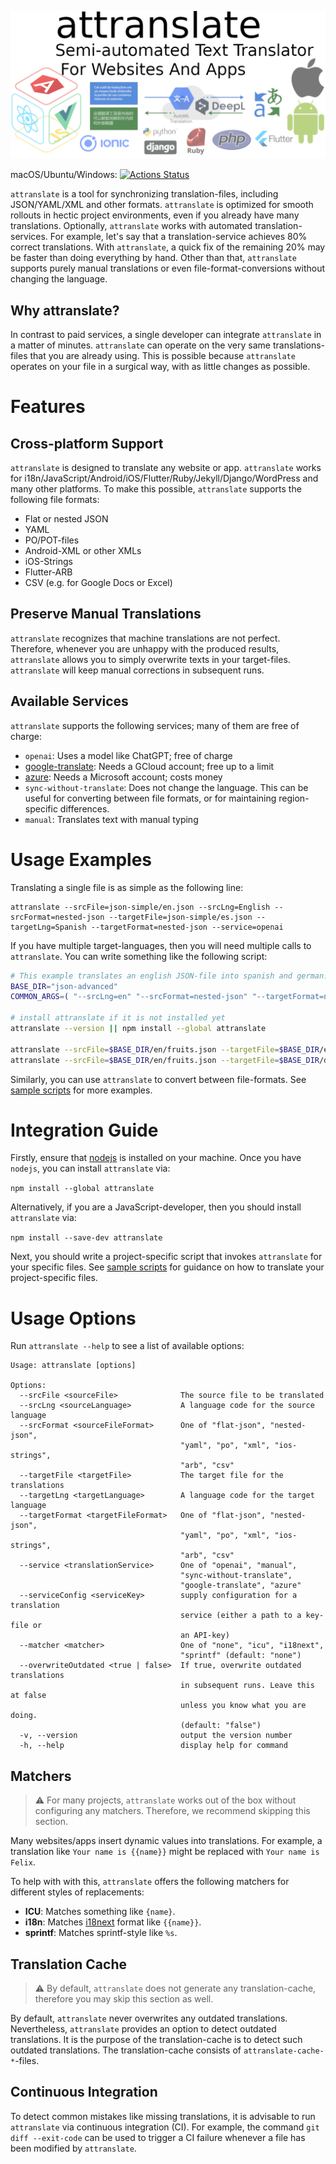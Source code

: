 <p align="center">
  <img alt="attranslate - Semi-automated Text Translator for Websites and Apps" src="docs/logo/attranslate_logo.png">
</p>

macOS/Ubuntu/Windows: [![Actions Status](https://github.com/fkirc/attranslate/workflows/Tests/badge.svg/?branch=master)](https://github.com/fkirc/attranslate/actions?query=branch%3Amaster)

`attranslate` is a tool for synchronizing translation-files, including JSON/YAML/XML and other formats.
`attranslate` is optimized for smooth rollouts in hectic project environments, even if you already have many translations.
Optionally, `attranslate` works with automated translation-services.
For example, let's say that a translation-service achieves 80% correct translations.
With `attranslate`, a quick fix of the remaining 20% may be faster than doing everything by hand.
Other than that, `attranslate` supports purely manual translations or even file-format-conversions without changing the language.

## Why attranslate?

In contrast to paid services, a single developer can integrate `attranslate` in a matter of minutes.
`attranslate` can operate on the very same translations-files that you are already using.
This is possible because `attranslate` operates on your file in a surgical way, with as little changes as possible.

# Features

## Cross-platform Support

`attranslate` is designed to translate any website or app.
`attranslate` works for i18n/JavaScript/Android/iOS/Flutter/Ruby/Jekyll/Django/WordPress and many other platforms.
To make this possible, `attranslate` supports the following file formats:

- Flat or nested JSON
- YAML
- PO/POT-files
- Android-XML or other XMLs
- iOS-Strings
- Flutter-ARB
- CSV (e.g. for Google Docs or Excel)

## Preserve Manual Translations

`attranslate` recognizes that machine translations are not perfect.
Therefore, whenever you are unhappy with the produced results, `attranslate` allows you to simply overwrite texts in your target-files.
`attranslate` will keep manual corrections in subsequent runs.

## Available Services

`attranslate` supports the following services; many of them are free of charge:

- `openai`: Uses a model like ChatGPT; free of charge
- [google-translate](https://cloud.google.com/translate): Needs a GCloud account; free up to a limit
- [azure](https://azure.microsoft.com/en-us/services/cognitive-services/translator-text-api/): Needs a Microsoft account; costs money
- `sync-without-translate`: Does not change the language. This can be useful for converting between file formats, or for maintaining region-specific differences.
- `manual`: Translates text with manual typing

# Usage Examples

Translating a single file is as simple as the following line:

```
attranslate --srcFile=json-simple/en.json --srcLng=English --srcFormat=nested-json --targetFile=json-simple/es.json --targetLng=Spanish --targetFormat=nested-json --service=openai
```

If you have multiple target-languages, then you will need multiple calls to `attranslate`.
You can write something like the following script:

```bash
# This example translates an english JSON-file into spanish and german.
BASE_DIR="json-advanced"
COMMON_ARGS=( "--srcLng=en" "--srcFormat=nested-json" "--targetFormat=nested-json" "--service=google-translate" "--serviceConfig=gcloud/gcloud_service_account.json" )

# install attranslate if it is not installed yet
attranslate --version || npm install --global attranslate

attranslate --srcFile=$BASE_DIR/en/fruits.json --targetFile=$BASE_DIR/es/fruits.json --targetLng=es "${COMMON_ARGS[@]}"
attranslate --srcFile=$BASE_DIR/en/fruits.json --targetFile=$BASE_DIR/de/fruits.json --targetLng=de "${COMMON_ARGS[@]}"
```

Similarly, you can use `attranslate` to convert between file-formats.
See [sample scripts](/sample-scripts) for more examples.

# Integration Guide

Firstly, ensure that [nodejs](https://nodejs.org/) is installed on your machine.
Once you have `nodejs`, you can install `attranslate` via:

`npm install --global attranslate`

Alternatively, if you are a JavaScript-developer, then you should install `attranslate` via:

`npm install --save-dev attranslate`

Next, you should write a project-specific script that invokes `attranslate` for your specific files.
See [sample scripts](/sample-scripts) for guidance on how to translate your project-specific files.

# Usage Options

Run `attranslate --help` to see a list of available options:

```
Usage: attranslate [options]

Options:
  --srcFile <sourceFile>              The source file to be translated
  --srcLng <sourceLanguage>           A language code for the source language
  --srcFormat <sourceFileFormat>      One of "flat-json", "nested-json",
                                      "yaml", "po", "xml", "ios-strings",
                                      "arb", "csv"
  --targetFile <targetFile>           The target file for the translations
  --targetLng <targetLanguage>        A language code for the target language
  --targetFormat <targetFileFormat>   One of "flat-json", "nested-json",
                                      "yaml", "po", "xml", "ios-strings",
                                      "arb", "csv"
  --service <translationService>      One of "openai", "manual",
                                      "sync-without-translate",
                                      "google-translate", "azure"
  --serviceConfig <serviceKey>        supply configuration for a translation
                                      service (either a path to a key-file or
                                      an API-key)
  --matcher <matcher>                 One of "none", "icu", "i18next",
                                      "sprintf" (default: "none")
  --overwriteOutdated <true | false>  If true, overwrite outdated translations
                                      in subsequent runs. Leave this at false
                                      unless you know what you are doing.
                                      (default: "false")
  -v, --version                       output the version number
  -h, --help                          display help for command
```

## Matchers

> :warning: For many projects, `attranslate` works out of the box without configuring any matchers. Therefore, we recommend skipping this section.

Many websites/apps insert dynamic values into translations.
For example, a translation like `Your name is {{name}}` might be replaced with `Your name is Felix`.

To help with with this, `attranslate` offers the following matchers for different styles of replacements:

- **ICU**: Matches something like `{name}`.
- **i18n**: Matches [i18next](https://www.i18next.com/translation-function/interpolation) format like `{{name}}`.
- **sprintf**: Matches sprintf-style like `%s`.

## Translation Cache

> :warning: By default, `attranslate` does not generate any translation-cache, therefore you may skip this section as well.

By default, `attranslate` never overwrites any outdated translations.
Nevertheless, `attranslate` provides an option to detect outdated translations.
It is the purpose of the translation-cache is to detect such outdated translations.
The translation-cache consists of `attranslate-cache-*`-files.

## Continuous Integration

To detect common mistakes like missing translations, it is advisable to run `attranslate` via continuous integration (CI).
For example, the command `git diff --exit-code` can be used to trigger a CI failure whenever a file has been modified by `attranslate`.
